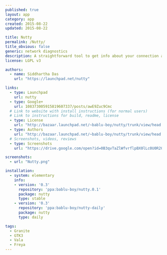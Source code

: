 ```yaml
---
published: true
layout: app
category: app
created: 2015-08-22
updated: 2015-08-22

title: Nutty
permalink: /Nutty/
title_obvious: false
generic: network diagnostics
description: A straightforward tool to get info about your connection and local network
license: LGPL v3

authors:
  - name: Siddhartha Das
    url: "https://launchpad.net/nutty"

links:
  - type: Launchpad
    url: nutty
  - type: Google+
    url: 108373005915819607337/posts/awE9Zuc9Cmc
  # Link to website with install instructions (for normal users)
  # Link to instructions for build, readme, license
  - type: License
    url: "http://bazaar.launchpad.net/~bablu-boy/nutty/trunk/view/head:/COPYING"
  - type: Authors
    url: "http://bazaar.launchpad.net/~bablu-boy/nutty/trunk/view/head:/AUTHORS"
  # Screenshots, videos, reviews
  - type: Screenshots
    url: "https://drive.google.com/open?id=0B3qvTaZlWfvrflpBX0lLc0U0R200bUhWQzY0ZmhRWXR5VE5MNVZyM0JYanhCSmF5SFc5Tjg"

screenshots:
  - url: "Nutty.png"

installation:
  - system: elementary
    info:
    - version: '0.3'
      repository: 'ppa:bablu-boy/nutty.0.1'
      package: nutty
      type: stable
    - version: '0.3'
      repository: 'ppa:bablu-boy/nutty-daily'
      package: nutty
      type: daily

tags:
  - Granite
  - GTK3
  - Vala
  - Freya
---
```

